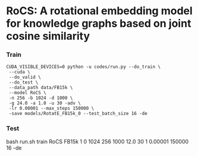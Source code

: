 # RoCS: A rotational embedding model for knowledge graphs based on joint cosine similarity

### Train
```
CUDA_VISIBLE_DEVICES=0 python -u codes/run.py --do_train \
 --cuda \
 --do_valid \
 --do_test \
 --data_path data/FB15k \
 --model RoCS \
 -n 256 -b 1024 -d 1000 \
 -g 24.0 -a 1.0 -u 30 -adv \
 -lr 0.00001 --max_steps 150000 \
 -save models/RotatE_FB15k_0 --test_batch_size 16 -de
```

### Test
bash run.sh train RoCS FB15k 1 0 1024 256 1000 12.0 30 1 0.00001 150000 16 -de
